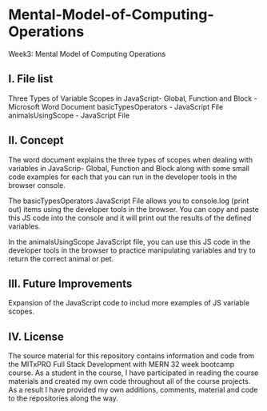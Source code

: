 # Mental-Model-of-Computing-Operations
Week3: Mental Model of Computing Operations

I. File list
------------
Three Types of Variable Scopes in JavaScript- Global, Function and Block - Microsoft Word Document
basicTypesOperators - JavaScript File
animalsUsingScope - JavaScript File

II. Concept
----------
The word document explains the three types of scopes when dealing with variables in JavaScrip- Global, Function and Block along with some small code examples for each that you can run in the developer tools in the browser console.

The basicTypesOperators JavaScript File allows you to console.log (print out) items using the developer tools in the browser. You can copy and paste this JS code into the console and it will print out the results of the defined variables.

In the animalsUsingScope JavaScript file, you can use this JS code in the developer tools in the browser to practice manipulating variables and try to return the correct animal or pet.


III. Future Improvements
----------
Expansion of the JavaScript code to includ more examples of JS variable scopes.

IV.  License
----------
The source material for this repository contains information and code from the MITxPRO Full Stack Development with MERN 32 week bootcamp course.
As a student in the course, I have participated in reading the course materials and created my own code throughout all of the course projects. As a result I have provided my own additions, comments, material and code to the repositories along the way.

